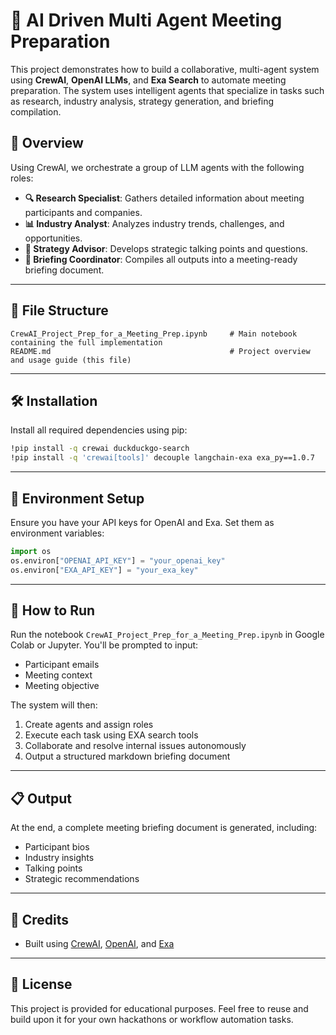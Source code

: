 
# 🤖 AI Driven Multi Agent Meeting Preparation 

This project demonstrates how to build a collaborative, multi-agent system using **CrewAI**, **OpenAI LLMs**, and **Exa Search** to automate meeting preparation. The system uses intelligent agents that specialize in tasks such as research, industry analysis, strategy generation, and briefing compilation.

## 🧠 Overview

Using CrewAI, we orchestrate a group of LLM agents with the following roles:
- **🔍 Research Specialist**: Gathers detailed information about meeting participants and companies.
- **📊 Industry Analyst**: Analyzes industry trends, challenges, and opportunities.
- **🎯 Strategy Advisor**: Develops strategic talking points and questions.
- **📄 Briefing Coordinator**: Compiles all outputs into a meeting-ready briefing document.

---

## 📁 File Structure

```
CrewAI_Project_Prep_for_a_Meeting_Prep.ipynb     # Main notebook containing the full implementation
README.md                                        # Project overview and usage guide (this file)
```

---

## 🛠️ Installation

Install all required dependencies using pip:

```bash
!pip install -q crewai duckduckgo-search
!pip install -q 'crewai[tools]' decouple langchain-exa exa_py==1.0.7
```

---

## 🔐 Environment Setup

Ensure you have your API keys for OpenAI and Exa. Set them as environment variables:

```python
import os
os.environ["OPENAI_API_KEY"] = "your_openai_key"
os.environ["EXA_API_KEY"] = "your_exa_key"
```

---

## 🚀 How to Run

Run the notebook `CrewAI_Project_Prep_for_a_Meeting_Prep.ipynb` in Google Colab or Jupyter. You'll be prompted to input:
- Participant emails
- Meeting context
- Meeting objective

The system will then:
1. Create agents and assign roles
2. Execute each task using EXA search tools
3. Collaborate and resolve internal issues autonomously
4. Output a structured markdown briefing document

---

## 📋 Output

At the end, a complete meeting briefing document is generated, including:
- Participant bios
- Industry insights
- Talking points
- Strategic recommendations

---

## 🤝 Credits

- Built using [CrewAI](https://github.com/joaomdmoura/crewai), [OpenAI](https://platform.openai.com/), and [Exa](https://exa.ai/)

---

## 📜 License

This project is provided for educational purposes. Feel free to reuse and build upon it for your own hackathons or workflow automation tasks.
